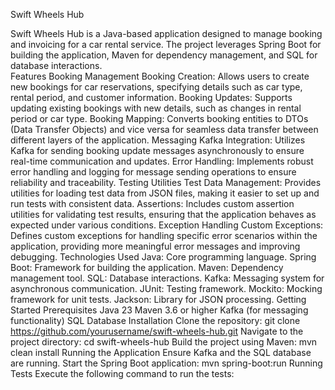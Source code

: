Swift Wheels Hub

Swift Wheels Hub is a Java-based application designed to manage booking and invoicing for a car rental service. The project leverages Spring Boot for building the application, Maven for dependency management, and SQL for database interactions.  
Features
Booking Management
Booking Creation: Allows users to create new bookings for car reservations, specifying details such as car type, rental period, and customer information.
Booking Updates: Supports updating existing bookings with new details, such as changes in rental period or car type.
Booking Mapping: Converts booking entities to DTOs (Data Transfer Objects) and vice versa for seamless data transfer between different layers of the application.
Messaging
Kafka Integration: Utilizes Kafka for sending booking update messages asynchronously to ensure real-time communication and updates.
Error Handling: Implements robust error handling and logging for message sending operations to ensure reliability and traceability.
Testing Utilities
Test Data Management: Provides utilities for loading test data from JSON files, making it easier to set up and run tests with consistent data.
Assertions: Includes custom assertion utilities for validating test results, ensuring that the application behaves as expected under various conditions.
Exception Handling
Custom Exceptions: Defines custom exceptions for handling specific error scenarios within the application, providing more meaningful error messages and improving debugging.
Technologies Used
Java: Core programming language.
Spring Boot: Framework for building the application.
Maven: Dependency management tool.
SQL: Database interactions.
Kafka: Messaging system for asynchronous communication.
JUnit: Testing framework.
Mockito: Mocking framework for unit tests.
Jackson: Library for JSON processing.
Getting Started
Prerequisites
Java 23
Maven 3.6 or higher
Kafka (for messaging functionality)
SQL Database
Installation
Clone the repository:
git clone https://github.com/yourusername/swift-wheels-hub.git
Navigate to the project directory:
cd swift-wheels-hub
Build the project using Maven:
mvn clean install
Running the Application
Ensure Kafka and the SQL database are running.
Start the Spring Boot application:
mvn spring-boot:run
Running Tests
Execute the following command to run the tests: